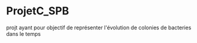 # ProjetC_SPB
projt ayant pour objectif de représenter l'évolution de colonies de bacteries dans le temps